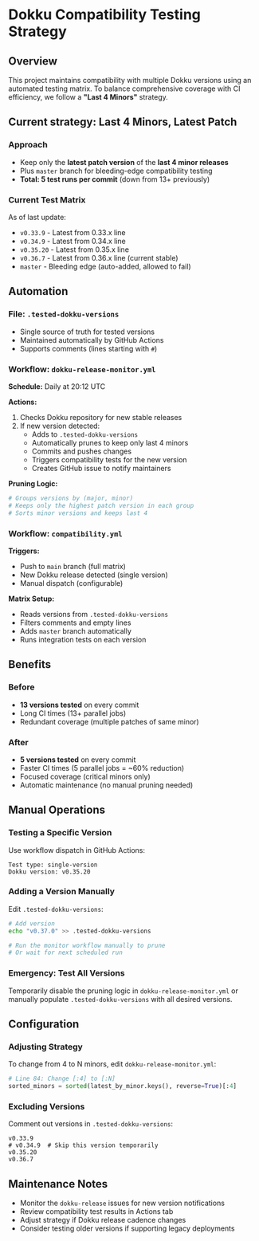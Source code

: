 # Dokku Compatibility Testing Strategy

## Overview

This project maintains compatibility with multiple Dokku versions using an automated testing matrix. To balance comprehensive coverage with CI efficiency, we follow a **"Last 4 Minors"** strategy.

## Current strategy: Last 4 Minors, Latest Patch

### Approach
- Keep only the **latest patch version** of the **last 4 minor releases**
- Plus `master` branch for bleeding-edge compatibility testing
- **Total: 5 test runs per commit** (down from 13+ previously)

### Current Test Matrix
As of last update:
- `v0.33.9` - Latest from 0.33.x line
- `v0.34.9` - Latest from 0.34.x line  
- `v0.35.20` - Latest from 0.35.x line
- `v0.36.7` - Latest from 0.36.x line (current stable)
- `master` - Bleeding edge (auto-added, allowed to fail)

## Automation

### File: `.tested-dokku-versions`
- Single source of truth for tested versions
- Maintained automatically by GitHub Actions
- Supports comments (lines starting with `#`)

### Workflow: `dokku-release-monitor.yml`
**Schedule:** Daily at 20:12 UTC

**Actions:**
1. Checks Dokku repository for new stable releases
2. If new version detected:
   - Adds to `.tested-dokku-versions`
   - Automatically prunes to keep only last 4 minors
   - Commits and pushes changes
   - Triggers compatibility tests for the new version
   - Creates GitHub issue to notify maintainers

**Pruning Logic:**
```python
# Groups versions by (major, minor)
# Keeps only the highest patch version in each group
# Sorts minor versions and keeps last 4
```

### Workflow: `compatibility.yml`
**Triggers:**
- Push to `main` branch (full matrix)
- New Dokku release detected (single version)
- Manual dispatch (configurable)

**Matrix Setup:**
- Reads versions from `.tested-dokku-versions`
- Filters comments and empty lines
- Adds `master` branch automatically
- Runs integration tests on each version

## Benefits

### Before
- **13 versions tested** on every commit
- Long CI times (13+ parallel jobs)
- Redundant coverage (multiple patches of same minor)

### After
- **5 versions tested** on every commit
- Faster CI times (5 parallel jobs = ~60% reduction)
- Focused coverage (critical minors only)
- Automatic maintenance (no manual pruning needed)

## Manual Operations

### Testing a Specific Version
Use workflow dispatch in GitHub Actions:
```
Test type: single-version
Dokku version: v0.35.20
```

### Adding a Version Manually
Edit `.tested-dokku-versions`:
```bash
# Add version
echo "v0.37.0" >> .tested-dokku-versions

# Run the monitor workflow manually to prune
# Or wait for next scheduled run
```

### Emergency: Test All Versions
Temporarily disable the pruning logic in `dokku-release-monitor.yml` or manually populate `.tested-dokku-versions` with all desired versions.

## Configuration

### Adjusting Strategy
To change from 4 to N minors, edit `dokku-release-monitor.yml`:

```python
# Line 84: Change [:4] to [:N]
sorted_minors = sorted(latest_by_minor.keys(), reverse=True)[:4]
```

### Excluding Versions
Comment out versions in `.tested-dokku-versions`:
```
v0.33.9
# v0.34.9  # Skip this version temporarily
v0.35.20
v0.36.7
```

## Maintenance Notes

- Monitor the `dokku-release` issues for new version notifications
- Review compatibility test results in Actions tab
- Adjust strategy if Dokku release cadence changes
- Consider testing older versions if supporting legacy deployments

